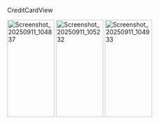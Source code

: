 CreditCardView

<img width="108" height="222" alt="Screenshot_20250911_104837" src="https://github.com/user-attachments/assets/7acc9322-b366-40bc-98e3-5b506168e0cd" />
<img width="108" height="222" alt="Screenshot_20250911_105232" src="https://github.com/user-attachments/assets/e28098ea-13a3-4c74-b1ac-69bced0efd61" />
<img width="108" height="222" alt="Screenshot_20250911_104933" src="https://github.com/user-attachments/assets/ff525473-af31-44fa-9b99-117e8ffaad5c" />



